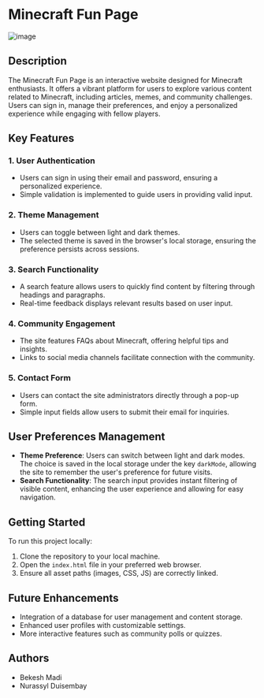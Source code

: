 # Minecraft Fun Page

![image](https://github.com/user-attachments/assets/29345170-0c76-465c-b5a0-3af4f9dcc47f)

## Description
The Minecraft Fun Page is an interactive website designed for Minecraft enthusiasts. It offers a vibrant platform for users to explore various content related to Minecraft, including articles, memes, and community challenges. Users can sign in, manage their preferences, and enjoy a personalized experience while engaging with fellow players.

## Key Features

### 1. User Authentication
- Users can sign in using their email and password, ensuring a personalized experience.
- Simple validation is implemented to guide users in providing valid input.

### 2. Theme Management
- Users can toggle between light and dark themes.
- The selected theme is saved in the browser's local storage, ensuring the preference persists across sessions.

### 3. Search Functionality
- A search feature allows users to quickly find content by filtering through headings and paragraphs.
- Real-time feedback displays relevant results based on user input.

### 4. Community Engagement
- The site features FAQs about Minecraft, offering helpful tips and insights.
- Links to social media channels facilitate connection with the community.

### 5. Contact Form
- Users can contact the site administrators directly through a pop-up form.
- Simple input fields allow users to submit their email for inquiries.

## User Preferences Management
- **Theme Preference**: Users can switch between light and dark modes. The choice is saved in the local storage under the key `darkMode`, allowing the site to remember the user's preference for future visits.
- **Search Functionality**: The search input provides instant filtering of visible content, enhancing the user experience and allowing for easy navigation.

## Getting Started
To run this project locally:
1. Clone the repository to your local machine.
2. Open the `index.html` file in your preferred web browser.
3. Ensure all asset paths (images, CSS, JS) are correctly linked.

## Future Enhancements
- Integration of a database for user management and content storage.
- Enhanced user profiles with customizable settings.
- More interactive features such as community polls or quizzes.

## Authors
- Bekesh Madi
- Nurassyl Duisembay

